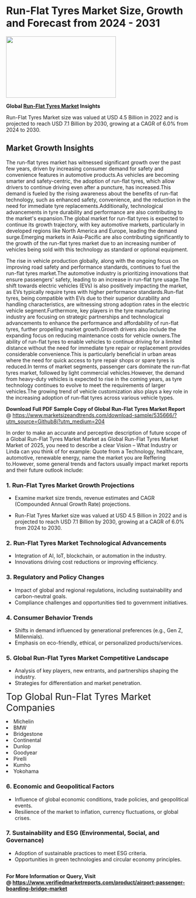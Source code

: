 <H1>Run-Flat Tyres Market Size, Growth and Forecast from 2024 - 2031</H1><img class="aligncenter size-medium wp-image-584254" src="https://thirdeyenews.in/wp-content/uploads/2024/09/Global-Market-Research-300x168.jpeg" alt="" width="300" height="168" /><p><strong>Global&nbsp;<a href="https://www.marketsizeandtrends.com/download-sample/535666/?utm_source=Github8j?utm_medium=204">Run-Flat Tyres Market</a> Insights</strong></p><p>Run-Flat Tyres Market size was valued at USD 4.5 Billion in 2022 and is projected to reach USD 7.1 Billion by 2030, growing at a CAGR of 6.0% from 2024 to 2030.</p><p><h2>Market Growth Insights</h2> <p>The run-flat tyres market has witnessed significant growth over the past few years, driven by increasing consumer demand for safety and convenience features in automotive products.As vehicles are becoming smarter and safety-centric, the adoption of run-flat tyres, which allow drivers to continue driving even after a puncture, has increased.This demand is fueled by the rising awareness about the benefits of run-flat technology, such as enhanced safety, convenience, and the reduction in the need for immediate tyre replacements.Additionally, technological advancements in tyre durability and performance are also contributing to the market's expansion.The global market for run-flat tyres is expected to continue its growth trajectory, with key automotive markets, particularly in developed regions like North America and Europe, leading the demand surge.Emerging markets in Asia-Pacific are also contributing significantly to the growth of the run-flat tyres market due to an increasing number of vehicles being sold with this technology as standard or optional equipment.</p> <p>The rise in vehicle production globally, along with the ongoing focus on improving road safety and performance standards, continues to fuel the run-flat tyres market.The automotive industry is prioritizing innovations that ensure passengers' safety, leading to an increase in run-flat tyre usage.The shift towards electric vehicles (EVs) is also positively impacting the market, as EVs typically require tyres with higher performance standards.Run-flat tyres, being compatible with EVs due to their superior durability and handling characteristics, are witnessing strong adoption rates in the electric vehicle segment.Furthermore, key players in the tyre manufacturing industry are focusing on strategic partnerships and technological advancements to enhance the performance and affordability of run-flat tyres, further propelling market growth.Growth drivers also include the expanding focus on reducing maintenance costs for vehicle owners.The ability of run-flat tyres to enable vehicles to continue driving for a limited distance without the need for immediate tyre repair or replacement provides considerable convenience.This is particularly beneficial in urban areas where the need for quick access to tyre repair shops or spare tyres is reduced.In terms of market segments, passenger cars dominate the run-flat tyres market, followed by light commercial vehicles.However, the demand from heavy-duty vehicles is expected to rise in the coming years, as tyre technology continues to evolve to meet the requirements of larger vehicles.The growing trend of vehicle customization also plays a key role in the increasing adoption of run-flat tyres across various vehicle types.<p><span class=""><strong>Download Full PDF Sample Copy of Global Run-Flat Tyres Market Report</strong> @ <a href="https://www.marketsizeandtrends.com/download-sample/535666/?utm_source=Github8j?utm_medium=204" target="_blank">https://www.marketsizeandtrends.com/download-sample/535666/?utm_source=Github8j?utm_medium=204</a></span></p><p>In order to make an accurate and perceptive description of future scope of a Global&nbsp;Run-Flat Tyres Market Market as Global&nbsp;Run-Flat Tyres Market Market of 2025, you need to describe a clear Vision &ndash; What Industry or Linda can you think of for example: Quote from a Technology, healthcare, automotive, renewable energy, name the market you are Reffering to.However, some general trends and factors usually impact market reports and their future outlook include:</p><h3>1.&nbsp;<strong>Run-Flat Tyres Market Growth Projections</strong></h3><ul><li>Examine market size trends, revenue estimates and CAGR (Compounded Annual Growth Rate) projections.</li><li><p>Run-Flat Tyres Market size was valued at USD 4.5 Billion in 2022 and is projected to reach USD 7.1 Billion by 2030, growing at a CAGR of 6.0% from 2024 to 2030.</p></li></ul><h3>2.&nbsp;<strong>Run-Flat Tyres Market Technological Advancements</strong></h3><ul><li>Integration of AI, IoT, blockchain, or automation in the industry.</li><li>Innovations driving cost reductions or improving efficiency.</li></ul><h3>3.&nbsp;<strong>Regulatory and Policy Changes</strong></h3><ul><li>Impact of global and regional regulations, including sustainability and carbon-neutral goals.</li><li>Compliance challenges and opportunities tied to government initiatives.</li></ul><h3>4.&nbsp;<strong>Consumer Behavior Trends</strong></h3><ul><li>Shifts in demand influenced by generational preferences (e.g., Gen Z, Millennials).</li><li>Emphasis on eco-friendly, ethical, or personalized products/services.</li></ul><h3>5.&nbsp;<strong>Global Run-Flat Tyres Market Competitive Landscape</strong></h3><ul><li>Analysis of key players, new entrants, and partnerships shaping the industry.</li><li>Strategies for differentiation and market penetration.</li></ul><p data-pm-slice="1 1 []"><span style="color: inherit; font-family: inherit; font-size: 25px;">Top Global Run-Flat Tyres Market Companies</span></p><div class="" data-test-id=""><p><li>Michelin</li><li> BMW</li><li> Bridgestone</li><li> Continental</li><li> Dunlop</li><li> Goodyear</li><li> Pirelli</li><li> Kumho</li><li> Yokohama</li></p></div><h3>6.&nbsp;<strong>Economic and Geopolitical Factors</strong></h3><ul><li>Influence of global economic conditions, trade policies, and geopolitical events.</li><li>Resilience of the market to inflation, currency fluctuations, or global crises.</li></ul><h3>7.&nbsp;<strong>Sustainability and ESG (Environmental, Social, and Governance)</strong></h3><ul><li>Adoption of sustainable practices to meet ESG criteria.</li><li>Opportunities in green technologies and circular economy principles.</li></ul><h2><strong style="font-size: 14px;">For More Information or Query, Visit @&nbsp;</strong><a style="background-color: #ffffff; font-size: 14px;" href="https://www.marketsizeandtrends.com/report/run-flat-tyres-market/" target="_blank">https://www.verifiedmarketreports.com/product/airport-passenger-boarding-bridge-market</a></h2>